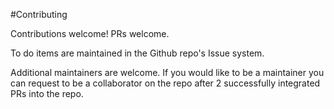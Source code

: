 #Contributing

Contributions welcome! PRs welcome.

To do items are maintained in the Github repo's Issue system. 

Additional maintainers are welcome. If you would like to be a maintainer you can request to be a collaborator on the repo after 2 successfully integrated PRs into the repo.